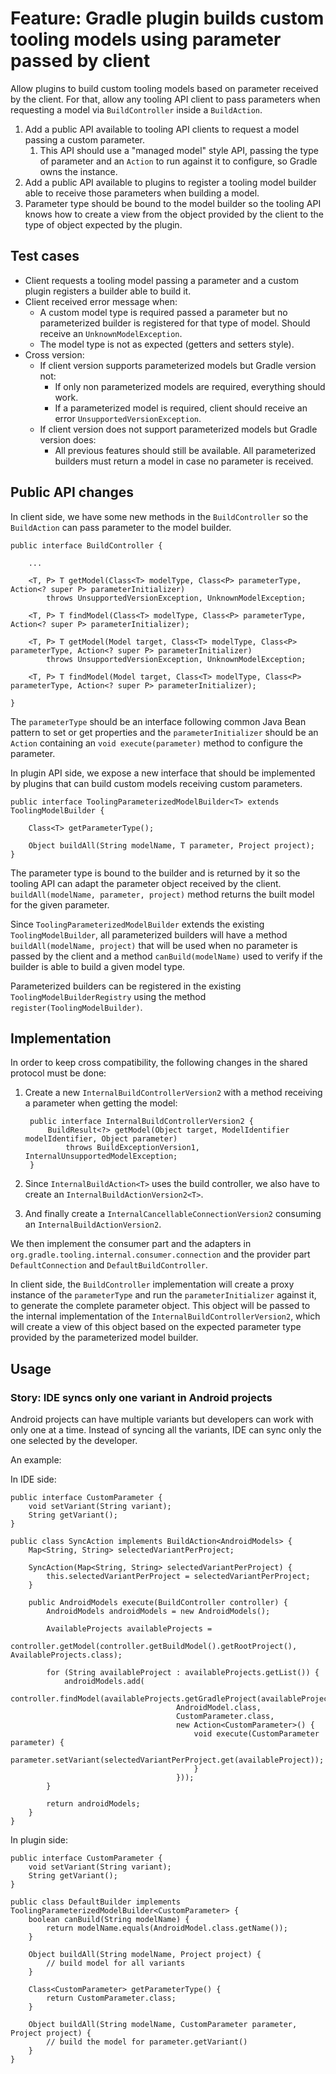
# Feature: Gradle plugin builds custom tooling models using parameter passed by client

Allow plugins to build custom tooling models based on parameter received by the client.
For that, allow any tooling API client to pass parameters when requesting a model via `BuildController` inside a `BuildAction`.

1. Add a public API available to tooling API clients to request a model passing a custom parameter.
    1. This API should use a "managed model" style API, passing the type of parameter and an `Action` to run against it
    to configure, so Gradle owns the instance.
2. Add a public API available to plugins to register a tooling model builder able to receive those parameters when building
a model.
3. Parameter type should be bound to the model builder so the tooling API knows how to create a view from the object
provided by the client to the type of object expected by the plugin.

## Test cases

- Client requests a tooling model passing a parameter and a custom plugin registers a builder able to build it.
- Client received error message when:
    - A custom model type is required passed a parameter but no parameterized builder is registered for that type of model.
    Should receive an `UnknownModelException`.
    - The model type is not as expected (getters and setters style).
- Cross version:
    - If client version supports parameterized models but Gradle version not:
        - If only non parameterized models are required, everything should work.
        - If a parameterized model is required, client should receive an error `UnsupportedVersionException`.
    - If client version does not support parameterized models but Gradle version does:
        - All previous features should still be available. All parameterized builders must return a model in case no
        parameter is received.

## Public API changes

In client side, we have some new methods in the `BuildController` so the `BuildAction` can pass parameter to the model builder.

    public interface BuildController {
    
        ...
        
        <T, P> T getModel(Class<T> modelType, Class<P> parameterType, Action<? super P> parameterInitializer)
            throws UnsupportedVersionException, UnknownModelException;
        
        <T, P> T findModel(Class<T> modelType, Class<P> parameterType, Action<? super P> parameterInitializer);
        
        <T, P> T getModel(Model target, Class<T> modelType, Class<P> parameterType, Action<? super P> parameterInitializer)
            throws UnsupportedVersionException, UnknownModelException;
        
        <T, P> T findModel(Model target, Class<T> modelType, Class<P> parameterType, Action<? super P> parameterInitializer);
        
    }

The `parameterType` should be an interface following common Java Bean pattern to set or get properties and the
`parameterInitializer` should be an `Action` containing an `void execute(parameter)` method to configure the parameter.

In plugin API side, we expose a new interface that should be implemented by plugins that can build custom models receiving
custom parameters.

    public interface ToolingParameterizedModelBuilder<T> extends ToolingModelBuilder {
    
        Class<T> getParameterType();
    
        Object buildAll(String modelName, T parameter, Project project);
    }

The parameter type is bound to the builder and is returned by it so the tooling API can adapt the parameter object received
by the client. `buildAll(modelName, parameter, project)` method returns the built model for the given parameter.

Since `ToolingParameterizedModelBuilder` extends the existing `ToolingModelBuilder`, all parameterized builders will have
a method `buildAll(modelName, project)` that will be used when no parameter is passed by the client and a method
`canBuild(modelName)` used to verify if the builder is able to build a given model type.

Parameterized builders can be registered in the existing `ToolingModelBuilderRegistry` using the method
`register(ToolingModelBuilder)`.

## Implementation

In order to keep cross compatibility, the following changes in the shared protocol must be done:

1. Create a new `InternalBuildControllerVersion2` with a method receiving a parameter when getting the model:


        public interface InternalBuildControllerVersion2 {
            BuildResult<?> getModel(Object target, ModelIdentifier modelIdentifier, Object parameter)
                throws BuildExceptionVersion1, InternalUnsupportedModelException;
        }

2. Since `InternalBuildAction<T>` uses the build controller, we also have to create an `InternalBuildActionVersion2<T>`.
3. And finally create a `InternalCancellableConnectionVersion2` consuming an `InternalBuildActionVersion2`.

We then implement the consumer part and the adapters in `org.gradle.tooling.internal.consumer.connection` and the provider
part `DefaultConnection` and `DefaultBuildController`.

In client side, the `BuildController` implementation will create a proxy instance of the `parameterType` and run the
`parameterInitializer` against it, to generate the complete parameter object. This object will be passed to the internal
implementation of the `InternalBuildControllerVersion2`, which will create a view of this object based on the expected
parameter type provided by the parameterized model builder.

## Usage

### Story: IDE syncs only one variant in Android projects

Android projects can have multiple variants but developers can work with only one at a time. Instead of syncing all the
variants, IDE can sync only the one selected by the developer.

An example:

In IDE side:

    public interface CustomParameter {
        void setVariant(String variant);
        String getVariant();
    }
    
    public class SyncAction implements BuildAction<AndroidModels> {
        Map<String, String> selectedVariantPerProject;
    
        SyncAction(Map<String, String> selectedVariantPerProject) {
            this.selectedVariantPerProject = selectedVariantPerProject;
        }
    
        public AndroidModels execute(BuildController controller) {
            AndroidModels androidModels = new AndroidModels();
        
            AvailableProjects availableProjects =
                controller.getModel(controller.getBuildModel().getRootProject(), AvailableProjects.class);
            
            for (String availableProject : availableProjects.getList()) {
                androidModels.add(
                    controller.findModel(availableProjects.getGradleProject(availableProject),
                                         AndroidModel.class,
                                         CustomParameter.class,
                                         new Action<CustomParameter>() {
                                             void execute(CustomParameter parameter) {
                                                 parameter.setVariant(selectedVariantPerProject.get(availableProject));
                                             }
                                         }));
            }
            
            return androidModels;
        }
    }

In plugin side:

    public interface CustomParameter {
        void setVariant(String variant);
        String getVariant();
    }
    
    public class DefaultBuilder implements ToolingParameterizedModelBuilder<CustomParameter> {
        boolean canBuild(String modelName) {
            return modelName.equals(AndroidModel.class.getName());
        }
        
        Object buildAll(String modelName, Project project) {
            // build model for all variants
        }
        
        Class<CustomParameter> getParameterType() {
            return CustomParameter.class;
        }
        
        Object buildAll(String modelName, CustomParameter parameter, Project project) {
            // build the model for parameter.getVariant()
        }
    }
